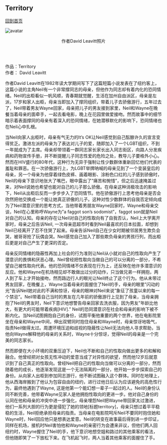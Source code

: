 ## Territory
[回到首页](https://boheme130.github.io/Fiction.git.io/)

![avatar](https://shortstorymagictricks.files.wordpress.com/2014/07/leavitt-david-1983.jpg)
<p align="center">
  作者David Leavitt照片
  </p>
<br>
<br>


作品：Territory <br>
作者： David Leavitt

作者David Leavitt在1982年读大学期间写下了这篇短篇小说发表在了纽约客上，这篇小说的主角Neil有一个非常撑同志的母亲，但他作为同志却有着内化的恐同情绪。Neil的出柜看似一帆风顺，青春期就觉醒，生活在加州自由派区，母亲是左派，17岁和家人出柜，母亲当即加入了撑同组织，带着儿子去骄傲游行，五年过去了，Neil带着男友Wayne回家，母亲把儿子的男友接到家里，Neil和Wayne在晚餐当着母亲的面牵手，一起去看电影，晚上在花园里做爱接吻。然而故事中的细节暗示着表面撑同的母亲有着深入的恐同情绪，在她潜移默化的影响下，恐同情绪也在Neil心中扎根。

当Neil向家人出柜时，母亲有气无力的It’s OK让Neil感觉到自己酝酿许久的宣言变得贫乏。激进左派的母亲为了表达对儿子的爱，随即加入了一个LGBT组织，不到一年就成为了主席。母亲却带领着一群同志家长家长出入同志街区，向路人分发疾病和药物宣传手册，并不断提醒儿子同志性爱的危险之处，教导儿子要格外小心。然而在HIV盛行的80年代，这种行为无异于强制让性少数群体重新回忆他们代表的羞耻和罪恶。在一次骄傲游行上，为LGBT举牌呐喊的母亲见到了一个变装皇后的母亲，另一个母亲为他穿着绿色皮裤、画着眼影、涂粉色口红的儿子感到骄傲时，Neil的母亲下意识地张大了嘴巴，眼中露出了”痛苦和惋惜”，但之后迅速掩盖过来，对Neil说她也希望也能对自己的儿子那么骄傲。在母亲这种消极攻击的影响下，Neil从出柜后反而一步步步入了恐同情节。他在骄傲游行上思考他母亲是否会欣然把他交换成一个能让她真正骄傲的儿子。这种对性少数群体的自我否定倾向成为了Neil潜意识里的思考方式，当他带着男朋友Wayne回家时，Wayne和母亲交谈，Neil在心里称呼Wayne为”a faggot son’s sodomist”，faggot son就是Neil对自己的认知。母亲的存在让Neil对自己的性取向有了自我否认，Neil上大学离开家时，母亲之后告诉Neil, 一次母亲逛超市时看到Neil最喜欢的日本拉面，却想到Neil已经离开了忍不住哭了起来。母亲告诉Neil自己在少女时期被邻居男生欺负会哭，被哥哥抢了玩偶会哭。Neil感觉自己加入了那些欺负母亲的男孩行列，而出柜后更是对自己产生了更深的否定。

母亲反同情绪的隐蔽性再加上社会的行为准则让Neil从小就对自己的性取向产生了潜意识的畏惧和厌恶心理。Neil曾经把性取向当做自己的可以分离的一部分，不希望自己被性取向代表。他的恐同情绪不仅表现在行为上，还反映在他许多潜意识的反应。他和Wayne在机场相见却不敢做出过分的动作，只当做兄弟一样拥抱，两人到了车上才开始接吻，然而路边行人的眼光让Neil终止了这个行为。他从未带过男友回家，在晚餐上，Wayne当着母亲的面握住了Neil的手，母亲的眼里”闪动的光”告诉Neil她对此的不满和惊讶，母亲的眼神对Neil来说”象征了孩童以来的每一个禁忌”。Neil带着自己当时的男友在几年前的骄傲游行上见到了母亲，当母亲拥抱了Neil的男友时，Neil下意识地想警告母亲回家去洗衣服，因为男友”年龄比他大，有更大的可能带着疾病[HIV].” Neil的恐同潜意识在社会和母亲的影响下被不断内化。当Neil试图拥抱自己的身份，试图平衡他重要的两个世界，他在电影院里坐在母亲和Wayne中间，伸出双臂同时抱住母亲和Wayne时，母亲惊讶地吸气，指责Neil做得太过。周遭环境压迫和歧视的隐蔽性让Neil无法向他人寻求帮助，当他向Wayne解释他的母亲的关系时，Wayne十分惊讶，觉得Neil的母亲是一个完美的同志家长。

然而即便在大小环境的双重压迫下，Neil也不断和自己的性取向做出更多的和解和融合。他曾经把对女孩无性冲动的爱意当成了对异性的欲望，然而他12岁后就意识到了自己真正的性取向。曾经Neil把自己的性取向当做可以分离的一部分，然而随着他的成长，他逐渐发现这是一个无法隔离的一部分，他开始一步步探索自己的身份。从向家人出柜到参加同志游行，他不断试图融入这个群体。同时在地理上，他从西海岸搬到了他认为包容自由的纽约，进行过他日后认为应该避免的高危性行为，最终他遇到了Wayne, 这是他第一个能幻想一辈子一起过的人。Neil的身份认同不断完善，他带着Wayne见家人是他拥抱性取向的更进一步。他对自己身份的认同在他和母亲的冲突中进一步强化，母亲埋怨Neil把Wayne带回家太过激进，他们一系列大胆的行为更是侵犯了她的领地[标题territory]，母亲只想过着平平稳稳的生活，Neil拒绝承担母亲的指责。当母亲在电影院呵斥Neil不要同时抱住她和Wayne时，Neil回应他只是想表达爱意。Neil的转变在故事最后得到进一步印证，同样在机场，接机时Neil害怕他和Wayne的亲密行为会遭来非议，但他们两人回纽约时，Wayne握住了Neil的手，他下意识地想空姐和路过的其他乘客的看法，但他随即笑了一下放松下来。在飞机起飞时，两人当着其他乘客的面握住了手。
